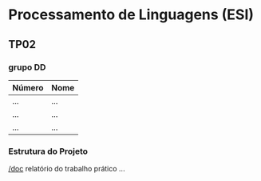 # Processamento de Linguagens (ESI)
## TP02 

### grupo  DD     

| Número | Nome |
| ------- | ---- |
| ...     | ...  |
| ...     | ...  |
| ...     | ...  |

### Estrutura do Projeto
  [/doc](./doc)   relatório do trabalho prático
  ...
